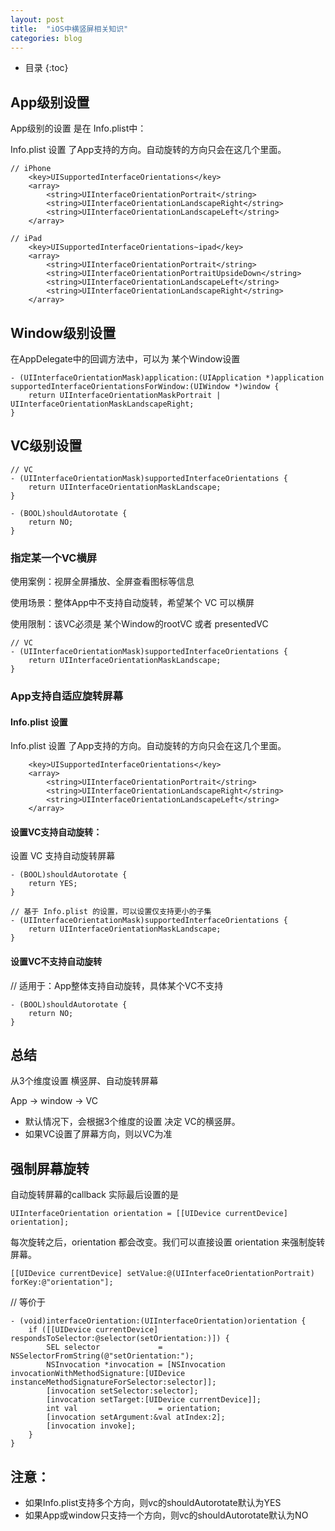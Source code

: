 ```yaml
---
layout: post
title:  "iOS中横竖屏相关知识"
categories: blog
---
```


* 目录
{:toc}

## App级别设置

App级别的设置 是在 Info.plist中：

Info.plist 设置 了App支持的方向。自动旋转的方向只会在这几个里面。
```
// iPhone
	<key>UISupportedInterfaceOrientations</key>
	<array>
		<string>UIInterfaceOrientationPortrait</string>
		<string>UIInterfaceOrientationLandscapeRight</string>
		<string>UIInterfaceOrientationLandscapeLeft</string>
	</array>

// iPad
	<key>UISupportedInterfaceOrientations~ipad</key>
	<array>
		<string>UIInterfaceOrientationPortrait</string>
		<string>UIInterfaceOrientationPortraitUpsideDown</string>
		<string>UIInterfaceOrientationLandscapeLeft</string>
		<string>UIInterfaceOrientationLandscapeRight</string>
	</array>
```

## Window级别设置

在AppDelegate中的回调方法中，可以为 某个Window设置
```
- (UIInterfaceOrientationMask)application:(UIApplication *)application supportedInterfaceOrientationsForWindow:(UIWindow *)window {
    return UIInterfaceOrientationMaskPortrait | UIInterfaceOrientationMaskLandscapeRight;
}
```

## VC级别设置

```
// VC
- (UIInterfaceOrientationMask)supportedInterfaceOrientations {
    return UIInterfaceOrientationMaskLandscape;
}

- (BOOL)shouldAutorotate {
    return NO;
}
```

### 指定某一个VC横屏

使用案例：视屏全屏播放、全屏查看图标等信息

使用场景：整体App中不支持自动旋转，希望某个 VC 可以横屏

使用限制：该VC必须是 某个Window的rootVC 或者 presentedVC

```
// VC
- (UIInterfaceOrientationMask)supportedInterfaceOrientations {
    return UIInterfaceOrientationMaskLandscape;
}
```

### App支持自适应旋转屏幕


#### Info.plist 设置

Info.plist 设置 了App支持的方向。自动旋转的方向只会在这几个里面。
```
	<key>UISupportedInterfaceOrientations</key>
	<array>
		<string>UIInterfaceOrientationPortrait</string>
		<string>UIInterfaceOrientationLandscapeRight</string>
		<string>UIInterfaceOrientationLandscapeLeft</string>
	</array>
```

#### 设置VC支持自动旋转：

设置 VC 支持自动旋转屏幕
```
- (BOOL)shouldAutorotate {
    return YES;
}

// 基于 Info.plist 的设置，可以设置仅支持更小的子集
- (UIInterfaceOrientationMask)supportedInterfaceOrientations {
    return UIInterfaceOrientationMaskLandscape;
}
```

#### 设置VC不支持自动旋转

// 适用于：App整体支持自动旋转，具体某个VC不支持
```
- (BOOL)shouldAutorotate {
    return NO;
}
```

## 总结 

从3个维度设置 横竖屏、自动旋转屏幕 

App -> window -> VC

- 默认情况下，会根据3个维度的设置 决定 VC的横竖屏。
- 如果VC设置了屏幕方向，则以VC为准

## 强制屏幕旋转

自动旋转屏幕的callback 实际最后设置的是 

```
UIInterfaceOrientation orientation = [[UIDevice currentDevice] orientation];
```

每次旋转之后，orientation 都会改变。我们可以直接设置 orientation 来强制旋转屏幕。

```
[[UIDevice currentDevice] setValue:@(UIInterfaceOrientationPortrait) forKey:@"orientation"];
```

// 等价于 
```
- (void)interfaceOrientation:(UIInterfaceOrientation)orientation {
    if ([[UIDevice currentDevice] respondsToSelector:@selector(setOrientation:)]) {
        SEL selector             = NSSelectorFromString(@"setOrientation:");
        NSInvocation *invocation = [NSInvocation invocationWithMethodSignature:[UIDevice instanceMethodSignatureForSelector:selector]];
        [invocation setSelector:selector];
        [invocation setTarget:[UIDevice currentDevice]];
        int val                  = orientation;
        [invocation setArgument:&val atIndex:2];
        [invocation invoke];
    }
}
```

## 注意：

- 如果Info.plist支持多个方向，则vc的shouldAutorotate默认为YES
- 如果App或window只支持一个方向，则vc的shouldAutorotate默认为NO
